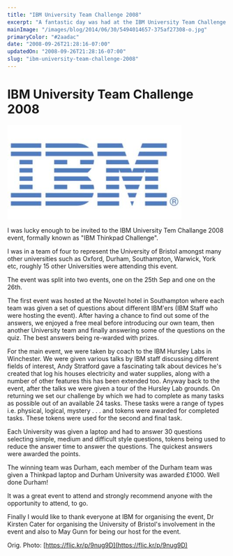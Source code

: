 ```yaml
---
title: "IBM University Team Challenge 2008"
excerpt: "A fantastic day was had at the IBM University Team Challenge event and here's a run down of everything we got up to."
mainImage: "/images/blog/2014/06/30/5494014657-375af27308-o.jpg"
primaryColor: "#2aadac"
date: "2008-09-26T21:28:16-07:00"
updatedOn: "2008-09-26T21:28:16-07:00"
slug: "ibm-university-team-challenge-2008"
---
```


# IBM University Team Challenge 2008 

![ibmLogo](/images/blog/2009/08/ibmLogo.jpg)

I was lucky enough to be invited to the IBM University Tem Challange 2008 event, formally known as "IBM Thinkpad Challenge".

I was in a team of four to represent the University of Bristol amongst many other universities such as Oxford, Durham, Southampton, Warwick, York etc, roughly 15 other Universities were attending this event.

The event was split into two events, one on the 25th Sep and one on the 26th.

The first event was hosted at the Novotel hotel in Southampton where each team was given a set of questions about different IBM'ers (IBM Staff who were hosting the event). After having a chance to find out some of the answers, we enjoyed a free meal before introducing our own team, then another University team and finally answering some of the questions on the quiz. The best answers being re-warded with prizes.

For the main event, we were taken by coach to the IBM Hursley Labs in Winchester. We were given various talks by IBM staff discussing different fields of interest, Andy Stratford gave a fascinating talk about devices he's created that log his houses electricity and water supplies, along with a number of other features this has been extended too. Anyway back to the event, after the talks we were given a tour of the Hursley Lab grounds. On returning we set our challenge by which we had to complete as many tasks as possible out of an available 24 tasks. These tasks were a range of types i.e. physical, logical, mystery . . . and tokens were awarded for completed tasks. These tokens were used for the second and final task.

Each University was given a laptop and had to answer 30 questions selecting simple, medium and difficult style questions, tokens being used to reduce the answer time to answer the questions. The quickest answers were awarded the points.

The winning team was Durham, each member of the Durham team was given a Thinkpad laptop and Durham University was awarded £1000. Well done Durham!

It was a great event to attend and strongly recommend anyone with the opportunity to attend, to go.

Finally I would like to thank everyone at IBM for organising the event, Dr Kirsten Cater for organising the University of Bristol's involvement in the event and also to May Gunn for being our host for the event.

Orig. Photo: [https://flic.kr/p/9nug9D](https://flic.kr/p/9nug9D)